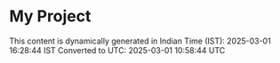 # My Project

This content is dynamically generated in Indian Time (IST): 2025-03-01 16:28:44 IST
Converted to UTC: 2025-03-01 10:58:44 UTC

